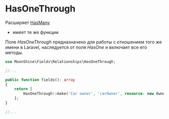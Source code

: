 # HasOneThrough

Расширяет [HasMany](/docs/{{version}}/fields/has_one)
* имеет те же функции

Поле *HasOneThrough* предназначено для работы с отношением того же имени в Laravel, наследуется от поля *HasOne* и включает все его методы.

```php
use MoonShine\Fields\Relationships\HasOneThrough;

//...

public function fields(): array
{
    return [
        HasOneThrough::make('Car owner', 'carOwner', resource: new OwnerResource())
    ];
}

//...
```
